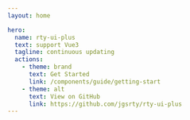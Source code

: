 ```yaml
---
layout: home

hero:
  name: rty-ui-plus
  text: support Vue3
  tagline: continuous updating
  actions:
    - theme: brand
      text: Get Started
      link: /components/guide/getting-start
    - theme: alt
      text: View on GitHub
      link: https://github.com/jgsrty/rty-ui-plus
---
```

<script setup>
import 'rty-ui-plus/es/style.css'
</script>